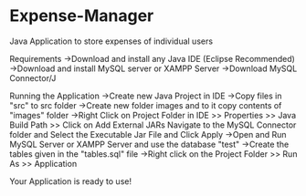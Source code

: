 # Expense-Manager
Java Application to store expenses of individual users

Requirements
 ->Download and install any Java IDE (Eclipse Recommended)
 ->Download and install MySQL server or XAMPP Server
 ->Download MySQL Connector/J
 
Running the Application
 ->Create new Java Project in IDE
 ->Copy files in "src" to src folder
 ->Create new folder images and to it copy contents of "images" folder
 ->Right Click on Project Folder in IDE >> Properties >> Java Build Path >> Click on Add External JARs
   Navigate to the MySQL Connector folder and Select the Executable Jar File and Click Apply
 ->Open and Run MySQL Server or XAMPP Server and use the database "test"
 ->Create the tables given in the "tables.sql" file
 ->Right click on the Project Folder >> Run As >> Application
 
 Your Application is ready to use!
